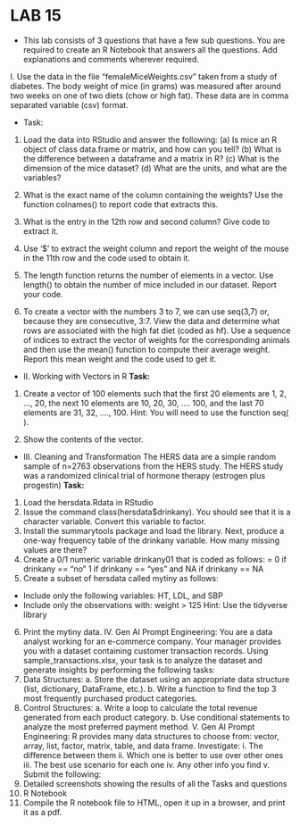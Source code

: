 # LAB 15
- This lab consists of 3 questions that have a few sub questions. You are required to create an R
Notebook that answers all the questions. Add explanations and comments wherever required.

I. Use the data in the file “femaleMiceWeights.csv” taken from a study of diabetes. The body weight of mice (in grams) was measured after around two weeks on one of two diets (chow or high fat). These data are in comma separated variable (csv) format.
- Task:
1. Load the data into RStudio and answer the following:
(a) Is mice an R object of class data.frame or matrix, and how can you tell?
(b) What is the difference between a dataframe and a matrix in R?
(c) What is the dimension of the mice dataset?
(d) What are the units, and what are the variables?

2. What is the exact name of the column containing the weights? Use the function colnames() to report code that extracts this.

3. What is the entry in the 12th row and second column? Give code to extract it.

4. Use ‘$’ to extract the weight column and report the weight of the mouse in the 11th row and the code used to obtain it.

5. The length function returns the number of elements in a vector. Use length() to obtain the number of mice included in our dataset. Report your code.

6. To create a vector with the numbers 3 to 7, we can use seq(3,7) or, because they are consecutive, 3:7. View the data and determine what rows are associated with the high fat diet (coded as hf). Use a sequence of indices to extract the vector of weights for the corresponding animals and then use the mean() function to compute their average weight.  Report this mean weight and the code used to get it.


- II. Working with Vectors in R
**Task:**
1. Create a vector of 100 elements such that the first 20 elements are 1, 2, ..., 20, the next 10 elements are 10, 20, 30, .... 100, and the last 70 elements are 31, 32, ...., 100. Hint: You will need to use the function seq( ).

2. Show the contents of the vector.

- III. Cleaning and Transformation
The HERS data are a simple random sample of n=2763 observations from the HERS
study. The HERS study was a randomized clinical trial of hormone therapy (estrogen plus
progestin)
**Task:**
1. Load the hersdata.Rdata in RStudio
2. Issue the command class(hersdata$drinkany). You should see that it is a character
variable. Convert this variable to factor.
3. Install the summarytools package and load the library. Next, produce a one-way
frequency table of the drinkany variable. How many missing values are there?
4. Create a 0/1 numeric variable drinkany01 that is coded as follows:
= 0 if drinkany == “no”
1 if drinkany == “yes” and
NA if drinkany == NA
5. Create a subset of hersdata called mytiny as follows:
- Include only the following variables: HT, LDL, and SBP
- Include only the observations with: weight > 125
Hint: Use the tidyverse library
6. Print the mytiny data.
IV. Gen AI Prompt Engineering: You are a data analyst working for an e-commerce
company. Your manager provides you with a dataset containing customer transaction
records. Using sample_transactions.xlsx, your task is to analyze the dataset and
generate insights by performing the following tasks:
1. Data Structures:
a. Store the dataset using an appropriate data structure (list, dictionary,
DataFrame, etc.).
b. Write a function to find the top 3 most frequently purchased product
categories.
2. Control Structures:
a. Write a loop to calculate the total revenue generated from each product
category.
b. Use conditional statements to analyze the most preferred payment
method.
V. Gen AI Prompt Engineering: R provides many data structures to choose from: vector,
array, list, factor, matrix, table, and data frame. Investigate:
i. The difference between them
ii. Which one is better to use over other ones
iii. The best use scenario for each one
iv. Any other info you find
v.
Submit the following:
1. Detailed screenshots showing the results of all the Tasks and questions
2. R Notebook
3. Compile the R notebook file to HTML, open it up in a browser, and print it as a pdf.
